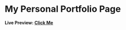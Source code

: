 # My Personal Portfolio Page

**Live Preview: [Click Me](https://janis-karasa-portfolio.netlify.app/)**
